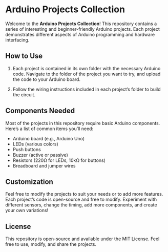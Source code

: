 # Arduino Projects Collection

Welcome to the **Arduino Projects Collection**! This repository contains a series of interesting and beginner-friendly Arduino projects. Each project demonstrates different aspects of Arduino programming and hardware interfacing.

## How to Use

1. Each project is contained in its own folder with the necessary Arduino code. Navigate to the folder of the project you want to try, and upload the code to your Arduino board.

2. Follow the wiring instructions included in each project’s folder to build the circuit.

## Components Needed

Most of the projects in this repository require basic Arduino components. Here’s a list of common items you’ll need:

- Arduino board (e.g., Arduino Uno)
- LEDs (various colors)
- Push buttons
- Buzzer (active or passive)
- Resistors (220Ω for LEDs, 10kΩ for buttons)
- Breadboard and jumper wires

## Customization

Feel free to modify the projects to suit your needs or to add more features. Each project’s code is open-source and free to modify. Experiment with different sensors, change the timing, add more components, and create your own variations!

## License

This repository is open-source and available under the MIT License. Feel free to use, modify, and share the projects.
